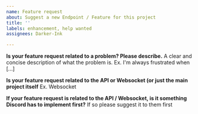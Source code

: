 ```yaml
---
name: Feature request
about: Suggest a new Endpoint / Feature for this project
title: ''
labels: enhancement, help wanted
assignees: Darker-Ink

---
```


**Is your feature request related to a problem? Please describe.**
A clear and concise description of what the problem is. Ex. I'm always frustrated when [...]

**Is your feature request related to the API or Websocket (or just the main project itself**
Ex. Websocket

**If your feature request is related to the API / Websocket, is it something Discord has to implement first?**
If so please suggest it to them first
